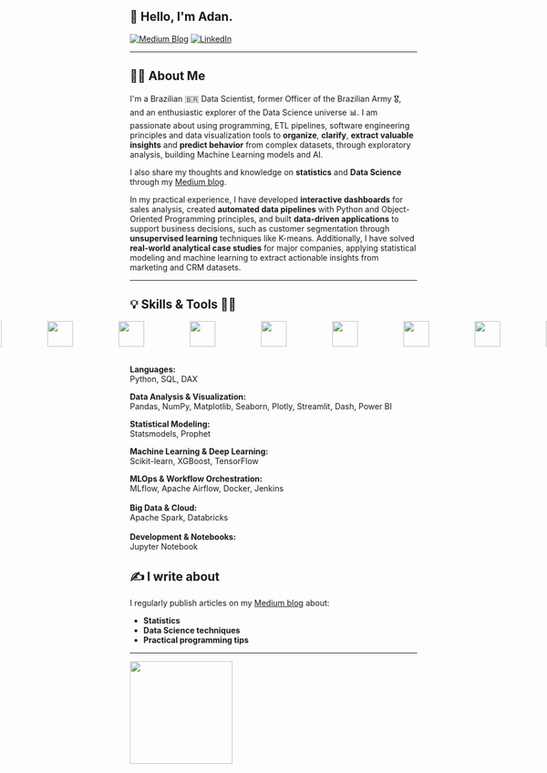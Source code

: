 ## 👋 Hello, I'm Adan.

[![Medium Blog](https://img.shields.io/badge/Medium-12100E?style=for-the-badge&logo=medium&logoColor=white)](https://medium.com/@adansiqueira) [![LinkedIn](https://img.shields.io/badge/LinkedIn-0077B5?style=for-the-badge&logo=linkedin&logoColor=white)](https://www.linkedin.com/in/adan-siqueira/)

---

## 🙋‍♂️ About Me

I'm a Brazilian 🇧🇷 Data Scientist, former Officer of the Brazilian Army 🎖️, and an enthusiastic explorer of the Data Science universe 📊. I am passionate about using programming, ETL pipelines, software engineering principles and data visualization tools to **organize**, **clarify**, **extract valuable insights** and **predict behavior** from complex datasets, through exploratory analysis, building Machine Learning models and AI. 

I also share my thoughts and knowledge on **statistics** and **Data Science** through my [Medium blog](https://medium.com/@adansiqueira).

In my practical experience, I have developed **interactive dashboards** for sales analysis, created **automated data pipelines** with Python and Object-Oriented Programming principles, and built **data-driven applications** to support business decisions, such as customer segmentation through **unsupervised learning** techniques like K-means. Additionally, I have solved **real-world analytical case studies** for major companies, applying statistical modeling and machine learning to extract actionable insights from marketing and CRM datasets.

---

## 💡 Skills & Tools 👩‍💻
<div style="display: flex; justify-content: center;">
  <div style="display: flex; gap: 80px; align-items: center;">
    <img src="https://cdn.jsdelivr.net/gh/devicons/devicon@latest/icons/python/python-original-wordmark.svg" width="45" height="45">
    <img src="https://cdn.jsdelivr.net/gh/devicons/devicon@latest/icons/pandas/pandas-plain-wordmark.svg" width="45" height="45">          
    <img src="https://cdn.jsdelivr.net/gh/devicons/devicon@latest/icons/scikitlearn/scikitlearn-original.svg" width="45" height="45">
    <img src="https://cdn.jsdelivr.net/gh/devicons/devicon@latest/icons/tensorflow/tensorflow-original-wordmark.svg" width="45" height="45">
    <img src="https://cdn.jsdelivr.net/gh/devicons/devicon@latest/icons/keras/keras-original-wordmark.svg" width="45" height="45">
    <img src="https://cdn.jsdelivr.net/gh/devicons/devicon@latest/icons/pytorch/pytorch-original-wordmark.svg" width="45" height="45">
    <img src="https://cdn.jsdelivr.net/gh/devicons/devicon@latest/icons/numpy/numpy-original-wordmark.svg" width="45" height="45">
    <img src="https://cdn.jsdelivr.net/gh/devicons/devicon@latest/icons/matplotlib/matplotlib-original-wordmark.svg" width="45" height="45">
    <img src="https://cdn.jsdelivr.net/gh/devicons/devicon@latest/icons/plotly/plotly-original-wordmark.svg" width="45" height="45">  
    <img src="https://cdn.jsdelivr.net/gh/devicons/devicon@latest/icons/jupyter/jupyter-original-wordmark.svg" width="45" height="45">
    <img src="https://cdn.jsdelivr.net/gh/devicons/devicon@latest/icons/sqldeveloper/sqldeveloper-plain.svg" width="45" height="45">
    <img src="https://cdn.jsdelivr.net/gh/devicons/devicon@latest/icons/streamlit/streamlit-original-wordmark.svg" width="45" height="45">
    <img src="https://cdn.jsdelivr.net/gh/devicons/devicon@latest/icons/apacheairflow/apacheairflow-original-wordmark.svg" width="45" height="45">
    <img src="https://cdn.jsdelivr.net/gh/devicons/devicon@latest/icons/apachespark/apachespark-original-wordmark.svg" width="45" height="45">
    <img src="https://cdn.jsdelivr.net/gh/devicons/devicon@latest/icons/docker/docker-plain-wordmark.svg" width="45" height="45">
    <img src="https://cdn.jsdelivr.net/gh/devicons/devicon@latest/icons/flask/flask-original-wordmark.svg" width="45" height="45">
    <img src="https://cdn.jsdelivr.net/gh/devicons/devicon@latest/icons/jenkins/jenkins-original.svg" width="45" height="45">         
  </div>
</div>
<br>

**Languages:**  
Python, SQL, DAX  

**Data Analysis & Visualization:**  
Pandas, NumPy, Matplotlib, Seaborn, Plotly, Streamlit, Dash, Power BI  

**Statistical Modeling:**  
Statsmodels, Prophet  

**Machine Learning & Deep Learning:**  
Scikit-learn, XGBoost, TensorFlow  

**MLOps & Workflow Orchestration:**
<br>
MLflow, Apache Airflow, Docker, Jenkins
<br>
<br>
**Big Data & Cloud:**
<br>
Apache Spark, Databricks
<br>
<br>
**Development & Notebooks:**
<br>
Jupyter Notebook

## ✍️ I write about

I regularly publish articles on my [Medium blog](https://medium.com/@adansiqueira) about:

- **Statistics**  
- **Data Science techniques**  
- **Practical programming tips**  

---

<div>
<a href="https://github.com/adanSiqueira">
<img loading="lazy" height="180em" src="https://github-readme-stats.vercel.app/api/top-langs/?username=adanSiqueira&layout=compact&langs_count=7&theme=dark"/>
</a>
</div>

